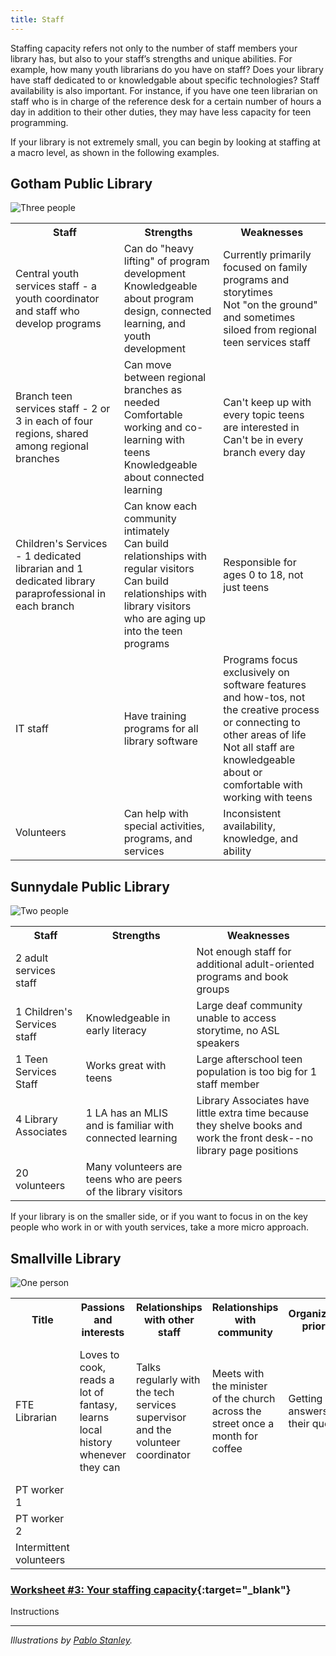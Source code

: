 ```yaml
---
title: Staff 
---
```



Staffing capacity refers not only to the number of staff members your library has, but also to your staff’s strengths and unique abilities. For example, how many youth librarians do you have on staff? Does your library have staff dedicated to or knowledgable about specific technologies? Staff availability is also important. For instance, if you have one teen librarian on staff who is in charge of the reference desk for a certain number of hours a day in addition to their other duties, they may have less capacity for teen programming.

If your library is not extremely small, you can begin by looking at staffing at a macro level, as shown in the following examples.

<div class="colorhighlight color1" markdown="1">

## Gotham Public Library

<img src="{{ site.baseurl }}/img/capacity/3_people_med.png"  ALT="Three people"/>

<table class="worksheet">

<tr>
	<th>Staff</th>
	<th>Strengths</th>
	<th>Weaknesses</th>
</tr>

<tr>
	<td>Central youth services staff - a youth coordinator and staff who develop programs</td>
	<td>Can do "heavy lifting" of program development<br/>Knowledgeable about program design, connected learning, and youth development</td>
	<td>Currently primarily focused on family programs and storytimes<br/>Not "on the ground" and sometimes siloed from regional teen services staff</td>
</tr>
<tr>
	<td>Branch teen services staff - 2 or 3 in each of four regions, shared among regional branches</td>
<td>Can move between regional branches as needed<br/>
	Comfortable working and co-learning with teens<br/>
	    Knowledgeable about connected learning</td>
	<td>Can't keep up with every topic teens are interested in<br/>
Can't be in every branch every day</td>
</tr>
	
<tr>
	<td>Children's Services - 1 dedicated librarian and 1 dedicated library paraprofessional in each branch</td>
	<td>Can know each community intimately<br/>Can build relationships with regular visitors<br/>Can build relationships with library visitors who are aging up into the teen programs</td>
	<td>Responsible for ages 0 to 18, not just teens</td>
</tr>

<tr>
	<td>IT staff</td>
	<td>Have training programs for all library software</td>
	<td>Programs focus exclusively on software features and how-tos, not the creative process or connecting to other areas of life<br/>Not all staff are knowledgeable about or comfortable with working with teens</td>
</tr>

<tr>
	<td>Volunteers</td>
	<td>Can help with special activities, programs, and services</td>
	<td>Inconsistent availability, knowledge, and ability</td>
</tr>


</table>






</div>




<div class="colorhighlight color2" markdown="1">

## Sunnydale Public Library

<img src="{{ site.baseurl }}/img/capacity/2_people_med.png"  ALT="Two people"/>

<table class="worksheet">
<tr>
<th>Staff</th>
<th>Strengths</th>
<th>Weaknesses</th>
</tr>
<tr>
<td>2 adult services staff</td>
<td>&nbsp;</td>
<td>Not enough staff for additional adult-oriented programs and book groups</td>
</tr>
<tr>
<td>1 Children's Services staff</td>
<td>Knowledgeable in early literacy</td>
<td>Large deaf community unable to access storytime, no ASL speakers</td>
</tr>
<tr>
<td>1 Teen Services Staff</td>
<td>Works great with teens</td>
<td>Large afterschool teen population is too big for 1 staff member</td>
</tr>
<tr>
<td>4 Library Associates</td>
<td>1 LA has an MLIS and is familiar with connected learning</td>
<td>Library Associates have little extra  time because they shelve books and work the front desk--no library page positions</td></tr>

<tr>
<td>20 volunteers</td>
<td>Many volunteers are teens who are peers of the library visitors</td>
<td> </td></tr>

</table>



</div>


If your library is on the smaller side, or if you want to focus in on the key people who work in or with youth services, take a more micro approach. 

<div class="colorhighlight color3" markdown="1">


## Smallville Library 

<img src="{{ site.baseurl }}/img/capacity/1_person_med.png"  ALT="One person"/>


<table class="worksheet">
<tr>
	<th>Title</th>
	<th>Passions and interests</th>
	<th>Relationships with other staff</th>
	<th>Relationships with community</th>
	<th>Organizational priorities</th>
	<th>Values, goals, etc.</th>
	</tr>
	<tr>
		<td>FTE Librarian</td>
		<td>Loves to cook, reads a lot of fantasy, learns local history whenever they can</td>
<td>Talks regularly with the tech services supervisor and the volunteer coordinator</td>
<td>Meets with the minister of the church across the street once a month for coffee</td>
<td>Getting people answers to their questions</td> 
<td>Strongly believes that those that visit the library deserve high-quality service</td>
</tr>
<tr>
		<td>PT worker 1</td>
		<td></td>
<td></td>
<td></td>
<td></td> 
<td></td>
</tr>

<tr>
		<td>PT worker 2</td>
		<td></td>
<td></td>
<td></td>
<td></td> 
<td></td>
</tr>

<tr>
		<td>Intermittent volunteers</td>
		<td></td>
<td></td>
<td></td>
<td></td> 
<td></td>
</tr>


</table>




</div>


<div class="callout activity" markdown="1">
	
### [Worksheet #3: Your staffing capacity]( ){:target="_blank"}

Instructions
 
</div>

---

<p style="font-style: italic;">Illustrations by <a href="https://blush.design/artists/RyUTVuP8G4QeAAEEQgug/pablo-stanley">Pablo Stanley</a>.</p> 

